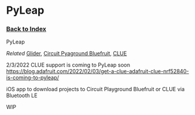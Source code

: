 
# PyLeap

### [Back to Index](index.md)

PyLeap

*Related* [Glider](glider.md), [Circuit Pyaground Bluefruit](circuit_playground.md), [CLUE](clue.md)


2/3/2022  CLUE support is coming to PyLeap soon
https://blog.adafruit.com/2022/02/03/get-a-clue-adafruit-clue-nrf52840-is-coming-to-pyleap/


iOS app to download projects to Circuit Playground Bluefruit or CLUE via Bluetooth LE

WIP